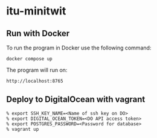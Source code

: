 # itu-minitwit

## Run with Docker

To run the program in Docker use the following command:

```
docker compose up
```

The program will run on:
```
http://localhost:8765
```

## Deploy to DigitalOcean with vagrant

```
% export SSH_KEY_NAME=<Name of ssh key on DO>
% export DIGITAL_OCEAN_TOKEN=<DO API access token>
% export POSTGRES_PASSWORD=<Password for database>
% vagrant up
```